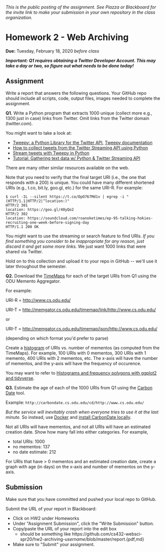 
*This is the public posting of the assignment. See Piazza or Blackboard for the invite link to make your submission in your own repository in the class organization.*


# Homework 2 - Web Archiving
**Due:** Tuesday, February 18, 2020 *before class* 

***Important: Q1 requires obtaining a Twitter Developer Account.  This may take a day or two, so figure out what needs to be done today!***

## Assignment

Write a report that answers the following questions.  Your GitHub repo should include all scripts, code, output files, images needed to complete the assignment.

**Q1.**  Write a Python program that extracts 1000 unique (collect more e.g., 1300 just in case) links from Twitter. Omit links from the Twitter domain (twitter.com).

You might want to take a look at:
* [Tweepy: a Python Library for the Twitter API](https://medium.com/@jasonrigden/tweept-a-python-library-for-the-twitter-api-9d0537dcebd4), [Tweepy documentation](http://docs.tweepy.org/en/latest/getting_started.html#introduction)
* [How to collect tweets from the Twitter Streaming API using Python](https://www.storybench.org/how-to-collect-tweets-from-the-twitter-streaming-api-using-python/)
* [Stream tweets with Tweepy in Python](https://medium.com/@adam.oudad/stream-tweets-with-tweepy-in-python-99e85b6df468)
* [Tutorial: Gathering text data w/ Python & Twitter Streaming API](https://medium.com/swlh/tutorial-gathering-text-data-w-python-twitter-streaming-api-e1007a3b70ef)

There are many other similar resources available on the web.  

Note that you need to verify that the final target URI (i.e., the one that responds with a 200) is unique.  You could have many
different shortened URIs (e.g., t.co, bit.ly, goo.gl, etc.) for the same URI-R.  For example:

```
$ curl -IL --silent https://t.co/DpO767Md1v | egrep -i "(HTTP/1.1|HTTP/2|^location:)"
HTTP/2 301
location: https://goo.gl/40yQo2
HTTP/2 302
location: https://soundcloud.com/roanoketimes/ep-95-talking-hokies-recruiting-one-week-before-signing-day
HTTP/1.1 200 OK
```

You might want to use the streaming or search feature to find URIs. *If you find something you consider to be inappropriate for any reason, just discard it and get some more links.*  We just want 1000 links that were shared via Twitter.

Hold on to this collection and upload it to your repo in GitHub -- we'll use it later throughout the semester.


**Q2.**  Download the [TimeMaps](http://www.mementoweb.org/guide/quick-intro/) for each of the target URIs from Q1 using the ODU Memento Aggregator.

For example:

URI-R = http://www.cs.odu.edu/

URI-T = http://memgator.cs.odu.edu/timemap/link/http://www.cs.odu.edu/

or

URI-T = http://memgator.cs.odu.edu/timemap/json/http://www.cs.odu.edu/

(depending on which format you'd prefer to parse)

Create a [histogram](https://en.wikipedia.org/wiki/Histogram) of URIs vs. number of mementos (as computed from the TimeMaps).  For example, 100 URIs with 0 mementos, 300 URIs with 1 memento, 400 URIs with 2 mementos, etc.  The x-axis will have the number of mementos, and the y-axis will have the frequency of occurence.  

You may want to refer to [Histograms and frequency polygons with ggplot2 and tidyverse](https://ggplot2.tidyverse.org/reference/geom_histogram.html).


**Q3.**  Estimate the age of each of the 1000 URIs from Q1 using the [Carbon Date](http://ws-dl.blogspot.com/2017/09/2017-09-19-carbon-dating-web-version-40.html) tool.  

Example: `http://carbondate.cs.odu.edu/cd/http://www.cs.odu.edu/`

*But the service will inevitably crash when everyone tries to use it at the last minute.*  So instead, use [Docker](https://www.docker.com/) and [install CarbonDate locally](https://github.com/oduwsdl/CarbonDate). 

Not all URIs will have mementos, and not all URIs will have an estimated creation date.  Show how many fall into either categories.
For example,

* total URIs:         1000
* no mementos:        137  
* no date estimate:   212

For URIs that have > 0 mementos and an estimated creation date, create a graph with age (in days) on the x-axis and number of
mementos on the y-axis.

    
## Submission

Make sure that you have committed and pushed your local repo to GitHub.  

Submit the URL of your report in Blackboard:

* Click on HW2 under Homeworks
* Under "Assignment Submission", click the "Write Submission" button.
* Copy/paste the URL of your report into the edit box
  * should be something like https<nolink>://github.com/cs432-websci-spr20/hw2-archiving-*username*/blob/master/report.{pdf,md}
* Make sure to "Submit" your assignment.
